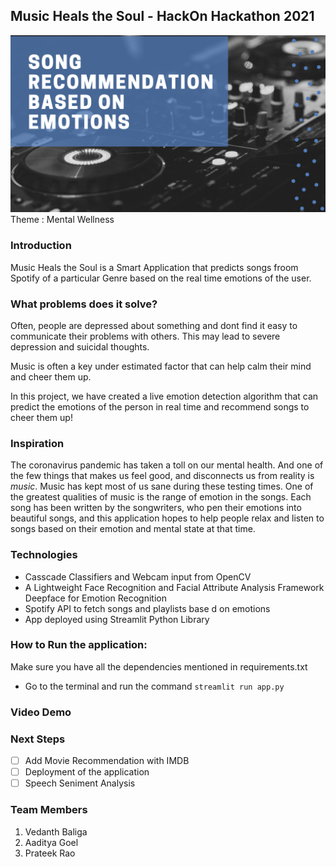 ## Music Heals the Soul - HackOn Hackathon 2021
<img src = "background.png">
Theme : Mental Wellness

### Introduction

Music Heals the Soul is a Smart Application that predicts songs froom Spotify of a particular Genre based on the real time emotions of the user.

### What problems does it solve?

Often, people are depressed about something and dont find it easy to communicate their problems with others. This may lead to severe depression and suicidal thoughts.

Music is often a key under estimated factor that can help calm their mind and cheer them up.

In this project, we have created a live emotion detection algorithm that can predict the emotions of the person in real time and recommend songs to cheer them up!

### Inspiration

The coronavirus pandemic has taken a toll on our mental health. And one of the few things that makes us feel good, and disconnects us from reality is *music*. Music has kept most of us sane during these testing times. 
One of the greatest qualities of music is the range of emotion in the songs. Each song has been written by the songwriters, who pen their emotions into beautiful songs, and this application hopes to help people relax and listen to songs based on their emotion and mental state at that time.

### Technologies 
- Casscade Classifiers and Webcam input from OpenCV
- A Lightweight Face Recognition and Facial Attribute Analysis Framework Deepface for Emotion Recognition
- Spotify API to fetch songs and playlists base d on emotions
- App deployed using Streamlit Python Library

### How to Run the application:
Make sure you have all the dependencies mentioned in requirements.txt
- Go to the terminal and run the command `streamlit run app.py`

### Video Demo

### Next Steps
- [ ] Add Movie Recommendation with IMDB
- [ ] Deployment of the application
- [ ] Speech Seniment Analysis

### Team Members
1. Vedanth Baliga
2. Aaditya Goel
3. Prateek Rao 



